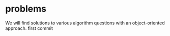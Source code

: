 # problems
We will find solutions to various algorithm questions with an object-oriented approach.
first commit
